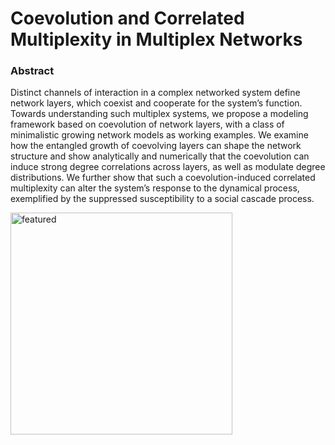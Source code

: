 Coevolution and Correlated Multiplexity in Multiplex Networks
===================================

### Abstract
Distinct channels of interaction in a complex networked system define network layers, which coexist and cooperate for the system’s function. Towards understanding such multiplex systems, we propose a modeling framework based on coevolution of network layers, with a class of minimalistic growing network models as working examples. We examine how the entangled growth of coevolving layers can shape the network structure and show analytically and numerically that the coevolution can induce strong degree correlations across layers, as well as modulate degree distributions. We further show that such a coevolution-induced correlated multiplexity can alter the system’s response to the dynamical process, exemplified by the suppressed susceptibility to a social cascade process.

<img width="355" alt="featured" src="https://user-images.githubusercontent.com/57603085/139629958-6bcfe575-aa6d-4b39-a90d-b8dc99a94c7b.png">
